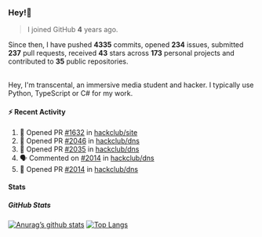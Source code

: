 ### Hey!👋
<!-- [![Banner](banner.png)](https://dillonb07.is-a.dev) -->


> I joined GitHub **4** years ago.

Since then, I have pushed **4335** commits, opened **234** issues, submitted **237** pull requests, received **43** stars across **173** personal projects and contributed to **35** public repositories.

<br>
Hey, I'm transcental, an immersive media student and hacker. I typically use Python, TypeScript or C# for my work.

<br>

#### :zap: Recent Activity

<!--START_SECTION:activity-->
1. 💪 Opened PR [#1632](https://github.com/hackclub/site/pull/1632) in [hackclub/site](https://github.com/hackclub/site)
2. 💪 Opened PR [#2046](https://github.com/hackclub/dns/pull/2046) in [hackclub/dns](https://github.com/hackclub/dns)
3. 💪 Opened PR [#2035](https://github.com/hackclub/dns/pull/2035) in [hackclub/dns](https://github.com/hackclub/dns)
4. 🗣 Commented on [#2014](https://github.com/hackclub/dns/pull/2014#issuecomment-3263784458) in [hackclub/dns](https://github.com/hackclub/dns)
5. 💪 Opened PR [#2014](https://github.com/hackclub/dns/pull/2014) in [hackclub/dns](https://github.com/hackclub/dns)
<!--END_SECTION:activity-->

#### Stats

##### GitHub Stats
[![Anurag’s github stats](https://github-readme-stats.vercel.app/api?username=transcental&show_icons=true&theme=radical)](https://github.com/transcental)
[![Top Langs](https://github-readme-stats.vercel.app/api/top-langs/?username=transcental&layout=compact&theme=radical)](https://github.com/transcental)

